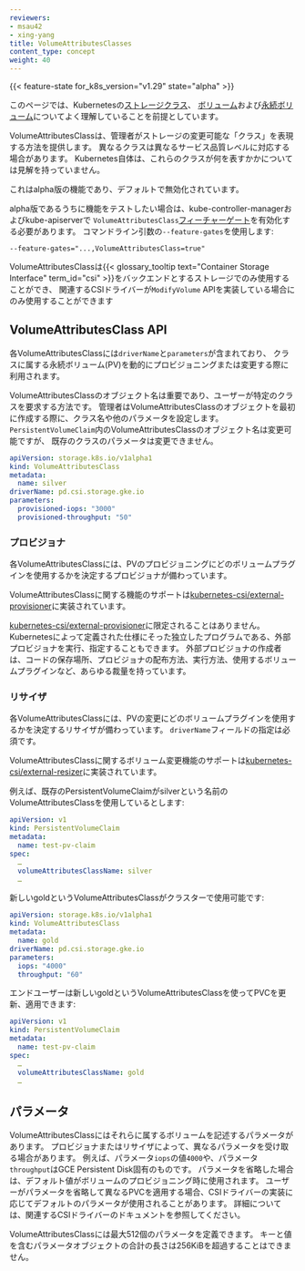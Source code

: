 ```yaml
---
reviewers:
- msau42
- xing-yang
title: VolumeAttributesClasses
content_type: concept
weight: 40
---
```

<!-- overview -->

{{< feature-state for_k8s_version="v1.29" state="alpha" >}}

このページでは、Kubernetesの[ストレージクラス](/ja/docs/concepts/storage/storage-classes/)、
[ボリューム](/ja/docs/concepts/storage/volumes/)および[永続ボリューム](/ja/docs/concepts/storage/persistent-volumes/)についてよく理解していることを前提としています。

<!-- body -->

VolumeAttributesClassは、管理者がストレージの変更可能な「クラス」を表現する方法を提供します。
異なるクラスは異なるサービス品質レベルに対応する場合があります。
Kubernetes自体は、これらのクラスが何を表すかかについては見解を持っていません。

これはalpha版の機能であり、デフォルトで無効化されています。

alpha版であるうちに機能をテストしたい場合は、kube-controller-managerおよびkube-apiserverで
`VolumeAttributesClass`[フィーチャーゲート](/ja/docs/reference/command-line-tools-reference/feature-gates/)を有効化する必要があります。
コマンドライン引数の`--feature-gates`を使用します:

```
--feature-gates="...,VolumeAttributesClass=true"
```

VolumeAttributesClassは{{< glossary_tooltip text="Container Storage Interface" term_id="csi" >}}をバックエンドとするストレージでのみ使用することができ、
関連するCSIドライバーが`ModifyVolume` APIを実装している場合にのみ使用することができます

## VolumeAttributesClass API

各VolumeAttributesClassには`driverName`と`parameters`が含まれており、
クラスに属する永続ボリューム(PV)を動的にプロビジョニングまたは変更する際に利用されます。

VolumeAttributesClassのオブジェクト名は重要であり、ユーザーが特定のクラスを要求する方法です。
管理者はVolumeAttributesClassのオブジェクトを最初に作成する際に、クラス名や他のパラメータを設定します。
`PersistentVolumeClaim`内のVolumeAttributesClassのオブジェクト名は変更可能ですが、
既存のクラスのパラメータは変更できません。


```yaml
apiVersion: storage.k8s.io/v1alpha1
kind: VolumeAttributesClass
metadata:
  name: silver
driverName: pd.csi.storage.gke.io
parameters:
  provisioned-iops: "3000"
  provisioned-throughput: "50" 
```


### プロビジョナ

各VolumeAttributesClassには、PVのプロビジョニングにどのボリュームプラグインを使用するかを決定するプロビジョナが備わっています。

VolumeAttributesClassに関する機能のサポートは[kubernetes-csi/external-provisioner](https://github.com/kubernetes-csi/external-provisioner)に実装されています。

[kubernetes-csi/external-provisioner](https://github.com/kubernetes-csi/external-provisioner)に限定されることはありません。
Kubernetesによって定義された仕様にそった独立したプログラムである、外部プロビジョナを実行、指定することもできます。
外部プロビジョナの作成者は、コードの保存場所、プロビジョナの配布方法、実行方法、使用するボリュームプラグインなど、あらゆる裁量を持っています。


### リサイザ

各VolumeAttributesClassには、PVの変更にどのボリュームプラグインを使用するかを決定するリサイザが備わっています。
`driverName`フィールドの指定は必須です。

VolumeAttributesClassに関するボリューム変更機能のサポートは[kubernetes-csi/external-resizer](https://github.com/kubernetes-csi/external-resizer)に実装されています。

例えば、既存のPersistentVolumeClaimがsilverという名前のVolumeAttributesClassを使用しているとします:

```yaml
apiVersion: v1
kind: PersistentVolumeClaim
metadata:
  name: test-pv-claim
spec:
  …
  volumeAttributesClassName: silver
  …
```

新しいgoldというVolumeAttributesClassがクラスターで使用可能です:


```yaml
apiVersion: storage.k8s.io/v1alpha1
kind: VolumeAttributesClass
metadata:
  name: gold
driverName: pd.csi.storage.gke.io
parameters:
  iops: "4000"
  throughput: "60"
```


エンドユーザーは新しいgoldというVolumeAttributesClassを使ってPVCを更新、適用できます:


```yaml
apiVersion: v1
kind: PersistentVolumeClaim
metadata:
  name: test-pv-claim
spec:
  …
  volumeAttributesClassName: gold
  …
```


## パラメータ

VolumeAttributesClassにはそれらに属するボリュームを記述するパラメータがあります。
プロビジョナまたはリサイザによって、異なるパラメータを受け取る場合があります。
例えば、パラメータ`iops`の値`4000`や、パラメータ`throughput`はGCE Persistent Disk固有のものです。
パラメータを省略した場合は、デフォルト値がボリュームのプロビジョニング時に使用されます。
ユーザーがパラメータを省略して異なるPVCを適用する場合、CSIドライバーの実装に応じてデフォルトのパラメータが使用されることがあります。
詳細については、関連するCSIドライバーのドキュメントを参照してください。

VolumeAttributesClassには最大512個のパラメータを定義できます。
キーと値を含むパラメータオブジェクトの合計の長さは256KiBを超過することはできません。